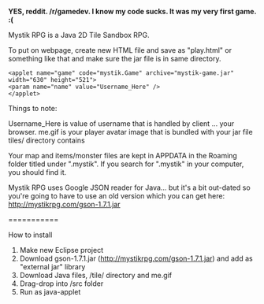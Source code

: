 **YES, reddit. /r/gamedev. I know my code sucks. It was my very first game. :(**

Mystik RPG is a Java 2D Tile Sandbox RPG.

To put on webpage, create new HTML file and save as "play.html" or something like that and make sure the jar file is in same directory.

    <applet name="game" code="mystik.Game" archive="mystik-game.jar" width="630" height="521">
    <param name="name" value="Username_Here" />
    </applet>

Things to note:

Username_Here is value of username that is handled by client ... your browser.
me.gif is your player avatar image that is bundled with your jar file
tiles/ directory contains

Your map and items/monster files are kept in APPDATA in the Roaming folder titled under ".mystik". If you search for ".mystik" in your computer, you should find it.

Mystik RPG uses Google JSON reader for Java... but it's a bit out-dated so you're going to have to use an old version which you can get here: http://mystikrpg.com/gson-1.7.1.jar

===========

How to install

1. Make new Eclipse project
2. Download gson-1.7.1.jar (http://mystikrpg.com/gson-1.7.1.jar) and add as "external jar" library
3. Download Java files, /tile/ directory and me.gif
3. Drag-drop into /src folder
4. Run as java-applet

